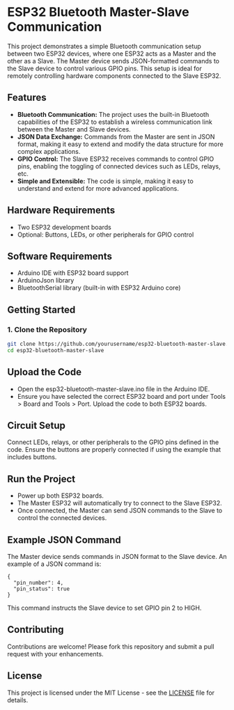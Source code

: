 # ESP32 Bluetooth Master-Slave Communication

This project demonstrates a simple Bluetooth communication setup between two ESP32 devices, where one ESP32 acts as a Master and the other as a Slave. The Master device sends JSON-formatted commands to the Slave device to control various GPIO pins. This setup is ideal for remotely controlling hardware components connected to the Slave ESP32.

## Features

- **Bluetooth Communication:** The project uses the built-in Bluetooth capabilities of the ESP32 to establish a wireless communication link between the Master and Slave devices.
- **JSON Data Exchange:** Commands from the Master are sent in JSON format, making it easy to extend and modify the data structure for more complex applications.
- **GPIO Control:** The Slave ESP32 receives commands to control GPIO pins, enabling the toggling of connected devices such as LEDs, relays, etc.
- **Simple and Extensible:** The code is simple, making it easy to understand and extend for more advanced applications.

## Hardware Requirements

- Two ESP32 development boards
- Optional: Buttons, LEDs, or other peripherals for GPIO control

## Software Requirements

- Arduino IDE with ESP32 board support
- ArduinoJson library
- BluetoothSerial library (built-in with ESP32 Arduino core)

## Getting Started

### 1. Clone the Repository

```bash
git clone https://github.com/yourusername/esp32-bluetooth-master-slave.git
cd esp32-bluetooth-master-slave
```


## Upload the Code
- Open the esp32-bluetooth-master-slave.ino file in the Arduino IDE.
- Ensure you have selected the correct ESP32 board and port under Tools > Board and Tools > Port.
Upload the code to both ESP32 boards.
## Circuit Setup
Connect LEDs, relays, or other peripherals to the GPIO pins defined in the code.
Ensure the buttons are properly connected if using the example that includes buttons.
## Run the Project
- Power up both ESP32 boards.
- The Master ESP32 will automatically try to connect to the Slave ESP32.
- Once connected, the Master can send JSON commands to the Slave to control the connected devices.
## Example JSON Command
The Master device sends commands in JSON format to the Slave device. An example of a JSON command is:
```
{
  "pin_number": 4,
  "pin_status": true
}
```
This command instructs the Slave device to set GPIO pin 2 to HIGH.
## Contributing
Contributions are welcome! Please fork this repository and submit a pull request with your enhancements.

## License
This project is licensed under the MIT License - see the [LICENSE](LICENSE) file for details.

